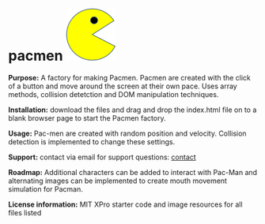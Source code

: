 # pacmen    <img src="PacMan1.png" width=100px>

**Purpose:** A factory for making Pacmen. Pacmen are created with the click of a button and move around the screen at their own pace. Uses array methods, collision detetction and DOM manipulation techniques.

**Installation:** download the files and drag and drop the index.html file on to a blank browser page to start the Pacmen factory.

**Usage:** Pac-men are created with random position and velocity. Collision detection is implemented to change these settings. 

**Support:** contact via email for support questions: <a href="mailto:rkotzin@gmail.com">contact</a>

**Roadmap:** Additional characters can be added to interact with Pac-Man and alternating images can be implemented to create mouth movement simulation for Pacman. 

**License information:** MIT XPro starter code and image resources for all files listed




